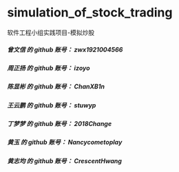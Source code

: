 # simulation_of_stock_trading
软件工程小组实践项目-模拟炒股

##### 曾文信 的 github 账号： zwx1921004566
##### 周正扬 的 github 账号： izoyo
##### 陈显彬 的 github 账号： ChanXB1n
##### 王云鹏 的 github 账号： stuwyp
##### 丁梦梦 的 github 账号： 2018Change
##### 黄玉 的 github 账号： Nancycometoplay
##### 黄志均 的 github 账号： CrescentHwang
